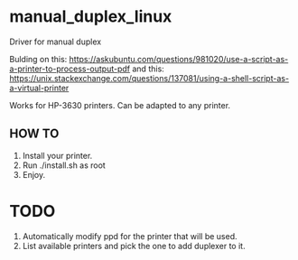 # manual_duplex_linux
Driver for manual duplex

Bulding on this:
https://askubuntu.com/questions/981020/use-a-script-as-a-printer-to-process-output-pdf
and this:
https://unix.stackexchange.com/questions/137081/using-a-shell-script-as-a-virtual-printer

Works for HP-3630 printers. Can be adapted to any printer.

## HOW TO
1. Install your printer.
2. Run ./install.sh as root
3. Enjoy.


# TODO
1. Automatically modify ppd for the printer that will be used.
2. List available printers and pick the one to add duplexer to it.
